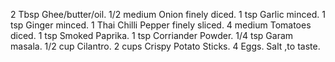 2 Tbsp Ghee/butter/oil.
1/2 medium Onion finely diced.
1 tsp Garlic minced. 
1 tsp Ginger minced.
1 Thai Chilli Pepper finely sliced.
4 medium Tomatoes diced.
1 tsp Smoked Paprika.
1 tsp Corriander Powder.
1/4 tsp Garam masala.
1/2 cup Cilantro.
2 cups Crispy Potato Sticks.
4 Eggs.
Salt ,to taste.